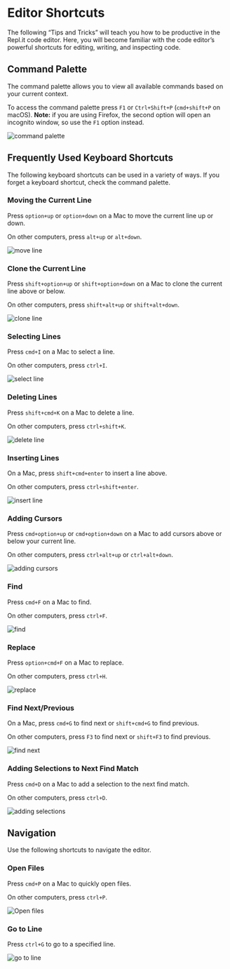 
# Editor Shortcuts

The following “Tips and Tricks” will teach you how to be productive in the Repl.it code editor. Here, you will become familiar with the code editor’s powerful shortcuts for editing, writing, and inspecting code.


## Command Palette

The command palette allows you to view all available commands based on your current context. 

To access the command palette press `F1` or `Ctrl+Shift+P` (`cmd+shift+P` on macOS). **Note:** if you are using Firefox, the second option will open an incognito window, so use the `F1` option instead.

![command palette](/images/repls/editor/command_palette.gif)

## Frequently Used Keyboard Shortcuts

The following keyboard shortcuts can be used in a variety of ways. If you forget a keyboard shortcut, check the command palette.


### Moving the Current Line

Press `option+up` or `option+down` on a Mac to move the current line up or down. 

On other computers, press `alt+up` or `alt+down`.

![move line](/images/repls/editor/move_line.gif)

### Clone the Current Line

Press `shift+option+up` or `shift+option+down` on a Mac to clone the current line above or below.

On other computers, press `shift+alt+up` or `shift+alt+down`.

![clone line](/images/repls/editor/clone_line.gif)

### Selecting Lines

Press `cmd+I` on a Mac to select a line. 

On other computers, press `ctrl+I`.

![select line](/images/repls/editor/select_line.gif)

### Deleting Lines

Press `shift+cmd+K` on a Mac to delete a line.

On other computers, press `ctrl+shift+K`.

![delete line](/images/repls/editor/delete_line.gif)

### Inserting Lines

On a Mac, press `shift+cmd+enter` to insert a line above.

On other computers, press `ctrl+shift+enter`.

![insert line](/images/repls/editor/insert_line.gif)

### Adding Cursors

Press `cmd+option+up` or `cmd+option+down` on a Mac to add cursors above or below your current line. 

On other computers, press `ctrl+alt+up` or `ctrl+alt+down`.

![adding cursors](/images/repls/editor/adding_cursors.gif)

### Find

Press `cmd+F` on a Mac to find.

On other computers, press `ctrl+F`.

![find](/images/repls/editor/find.gif)

### Replace

Press `option+cmd+F` on a Mac to replace.

On other computers, press `ctrl+H`.

![replace](/images/repls/editor/replace.gif)

### Find Next/Previous

On a Mac, press `cmd+G` to find next or `shift+cmd+G` to find previous.

On other computers, press `F3` to find next or `shift+F3` to find previous.

![find next](/images/repls/editor/find_next.gif)

### Adding Selections to Next Find Match

Press `cmd+D` on a Mac to add a selection to the next find match.

On other computers, press `ctrl+D`.

![adding selections](/images/repls/editor/adding_selections.gif)

## Navigation

Use the following shortcuts to navigate the editor.

### Open Files

Press `cmd+P` on a Mac to quickly open files.

On other computers, press `ctrl+P`.

![Open files](/images/repls/editor/open_files.gif)

### Go to Line

Press `ctrl+G` to go to a specified line.

![go to line](/images/repls/editor/go_to_line.gif)

